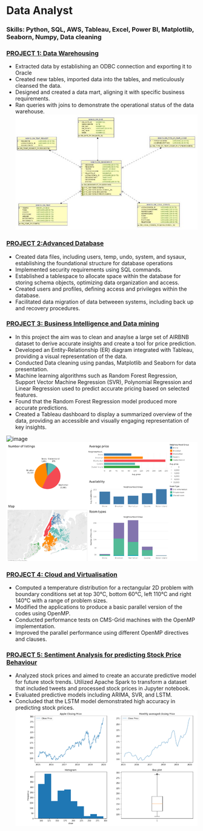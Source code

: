 # Data Analyst

### Skills: Python, SQL, AWS, Tableau, Excel, Power BI, Matplotlib, Seaborn, Numpy, Data cleaning

### [PROJECT 1: Data Warehousing](https://github.com/nk8410j/nasrakhalif.github.io)
*  Extracted data by establishing an ODBC connection and exporting it to Oracle
*  Created new tables, imported data into the tables, and meticulously cleansed the data.
*  Designed and created a data mart, aligning it with specific business requirements.
*  Ran queries with joins to demonstrate the operational status of the data warehouse.
![](https://github.com/nk8410j/nasrakhalif.github.io/blob/main/images/datamart.jpg)

### [PROJECT 2:Advanced Database](https://github.com/nk8410j/nasrakhalif.github.io)
*  Created data files, including users, temp, undo, system, and sysaux, establishing the foundational structure for database operations
* Implemented security requirements using SQL commands.
* Established a tablespace to allocate space within the database for storing schema objects, optimizing data organization and access.
*  Created users and profiles, defining access and privileges within the database.
*  Facilitated data migration of data betweeen systems, including back up and recovery procedures.

### [PROJECT 3: Business Intelligence and Data mining](https://github.com/nk8410j/nasrakhalif.github.io)
*  In this project the aim was to clean and anaylse a large set of AIRBNB dataset to derive accurate insights and create a tool for price prediction. 
*  Developed an Entity-Relationship (ER) diagram integrated with Tableau, providing a visual representation of the data.
*  Conducted Data cleaning using pandas, Matplotlib and Seaborn for data presentation.
*  Machine learning algorithms such as Random Forest Regression, Support Vector Machine Regression (SVR), Polynomial Regression and Linear Regression used to predict accurate pricing based on selected features.
*  Found that the Random Forest Regression model produced more accurate predictions. 
*  Created a Tableau dashboard to display a summarized overview of the data, providing an accessible and visually engaging representation of key insights.

![image](https://github.com/nk8410j/nasrakhalif.github.io/assets/61120734/3bc228cf-55c4-4860-930c-393f08bd7bd0)
![](https://github.com/nk8410j/nasrakhalif.github.io/blob/main/images/Dashboard%20of%20Airbnb.png)

### [PROJECT 4: Cloud and Virtualisation](https://github.com/nk8410j/nasrakhalif.github.io)
*  Computed a temperature distribution for a rectangular 2D problem with boundary conditions set at top 30°C,      bottom 60°C, left 110°C and right 140°C with a range of problem sizes.
*  Modified the applications to produce a basic parallel version of the codes using OpenMP.
*  Conducted performance tests on CMS-Grid machines with the OpenMP implementation.
*  Improved the parallel performance using different OpenMP directives and clauses.

### [PROJECT 5: Sentiment Analysis for predicting Stock Price Behaviour](https://github.com/nk8410j/nasrakhalif.github.io)

* Analyzed stock prices and aimed to create an accurate predictive model for future stock trends.
Utilized Apache Spark to transform a dataset that included tweets and processed stock prices in Jupyter notebook.
*  Evaluated predictive models including ARIMA, SVR, and LSTM.
*  Concluded that the LSTM model demonstrated high accuracy in predicting stock prices.
![](https://github.com/nk8410j/nasrakhalif.github.io/blob/main/images/graphs%20of%20apple%20closing%20price.png)
